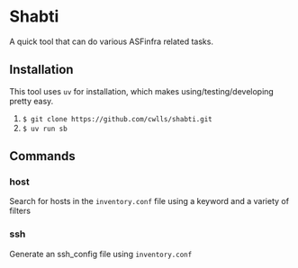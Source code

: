 # Shabti
A quick tool that can do various ASFinfra related tasks.

## Installation
This tool uses `uv` for installation, which makes using/testing/developing pretty easy.

1. `$ git clone https://github.com/cwlls/shabti.git`
2. `$ uv run sb`

## Commands
### host
Search for hosts in the `inventory.conf` file using a keyword and a variety of filters

### ssh
Generate an ssh_config file using `inventory.conf`
